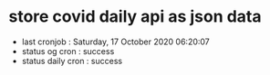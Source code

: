 # store covid daily api as json data

- last cronjob : Saturday, 17 October 2020 06:20:07
- status og cron : success
- status daily cron : success
      
      